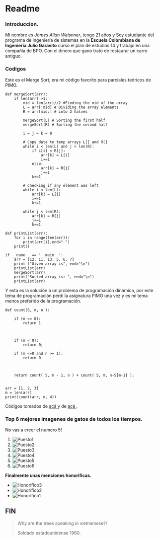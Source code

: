 # Readme

### Introduccion.
Mi nombre es *James Allan Weisnner*, tengo 21 años y Soy estudiante del programa de ingeniería de sistemas en la **Escuela Colombiana de Ingeniería Julio Garavito** curso el plan de estudios 14 y trabajo en una compañía de BPO. Con el dinero que gano trato de restaurar un carro antiguo.

### Codigos

Este es el Merge Sort, era mi código favorito para parciales teóricos de PIMO.

 
	def mergeSort(arr): 
	    if len(arr) >1: 
	        mid = len(arr)//2 #Finding the mid of the array 
	        L = arr[:mid] # Dividing the array elements  
	        R = arr[mid:] # into 2 halves 
	  
	        mergeSort(L) # Sorting the first half 
	        mergeSort(R) # Sorting the second half 
	  
	        i = j = k = 0
	          
	        # Copy data to temp arrays L[] and R[] 
	        while i < len(L) and j < len(R): 
	            if L[i] < R[j]: 
	                arr[k] = L[i] 
	                i+=1
	            else: 
	                arr[k] = R[j] 
	                j+=1
	            k+=1
	          
	        # Checking if any element was left 
	        while i < len(L): 
	            arr[k] = L[i] 
	            i+=1
	            k+=1
	          
	        while j < len(R): 
	            arr[k] = R[j] 
	            j+=1
	            k+=1
	  
	def printList(arr): 
	    for i in range(len(arr)):         
	        print(arr[i],end=" ") 
	    print() 
	   
	if __name__ == '__main__': 
	    arr = [12, 11, 13, 5, 6, 7]  
	    print ("Given array is", end="\n")  
	    printList(arr) 
	    mergeSort(arr) 
	    print("Sorted array is: ", end="\n") 
	    printList(arr) 


Y esta es la solución a un problema de programación dinámica, por este tema de programación perdí la asignatura PIMO una vez y es mi tema menos preferido de la programación. 

	def count(S, m, n ): 
	  
	    if (n == 0): 
	        return 1
	  
	     
	    
	    if (n < 0): 
	        return 0; 
	  
	    if (m <=0 and n >= 1): 
	        return 0
	  
	  
	 
	    return count( S, m - 1, n ) + count( S, m, n-S[m-1] ); 
	  
	 
	arr = [1, 2, 3] 
	m = len(arr) 
	print(count(arr, m, 4)) 

Códigos  tomados de [acá ](https://www.geeksforgeeks.org/merge-sort/) y de [acá ](https://www.geeksforgeeks.org/coin-change-dp-7/).

###  Top 6 mejores imagenes de gatos de todos los tiempos.

No vas a creer el numero 5!

1.  ![Puesto1](5pics/6.jpg) 
2.  ![Puesto2](5pics/5.jpg)
3.  ![Puesto3](5pics/4.jpg)
4.  ![Puesto4](5pics/3.jpg)
5.  ![Puesto5](5pics/2.jpg)
6.  ![Puesto6](5pics/1.jpg)

**Finalmente unas menciones honorificas.**

* ![Honorifico3](5pics/h3.jpg)
* ![Honorifico2](5pics/h2.jpg)
* ![Honorifico1](5pics/h1.jpg)

## FIN

> Why are the trees speaking in vietnamese?!
>   
> Soldado estadounidense 1960.

